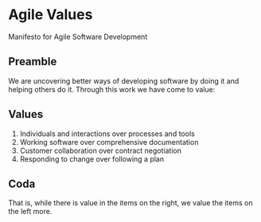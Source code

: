 # Agile Values

Manifesto for Agile Software Development

## Preamble
We are uncovering better ways of developing
software by doing it and helping others do it.
Through this work we have come to value:

## Values
1. Individuals and interactions over processes and tools
2. Working software over comprehensive documentation
3. Customer collaboration over contract negotiation
4. Responding to change over following a plan

## Coda
That is, while there is value in the items on
the right, we value the items on the left more.
